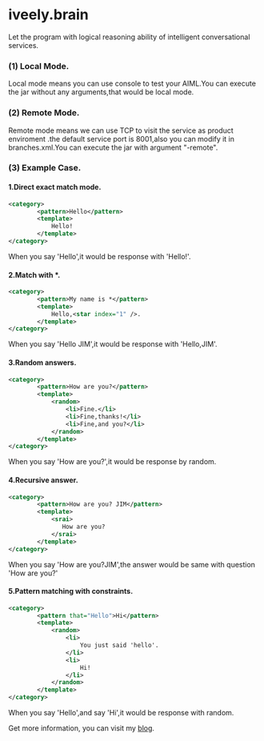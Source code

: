 # iveely.brain
Let the program with logical reasoning ability of intelligent conversational services.

### (1) Local Mode.
Local mode means you can use console to test your AIML.You can execute the jar
without any arguments,that would be local mode.
### (2) Remote Mode.
Remote mode means we can use TCP to visit the service as product enviroment
.the default service port is 8001,also you can modify it in branches.xml.You
can execute the jar with argument "-remote".
### (3) Example Case.
#### 1.Direct exact match mode.
```xml
<category>
        <pattern>Hello</pattern>
        <template>
            Hello!
        </template>
</category>
```
When you say 'Hello',it would be response with 'Hello!'.
#### 2.Match with *.
```xml
<category>
        <pattern>My name is *</pattern>
        <template>
            Hello,<star index="1" />.
        </template>
</category>
```
When you say 'Hello JIM',it would be response with 'Hello,JIM'.
#### 3.Random answers.
```xml
<category>
        <pattern>How are you?</pattern>
        <template>
            <random>
                <li>Fine.</li>
                <li>Fine,thanks!</li>
                <li>Fine,and you?</li>
            </random>
        </template>
</category>
```
When you say 'How are you?',it would be response by random.
#### 4.Recursive answer.
```xml
<category>
        <pattern>How are you? JIM</pattern>
        <template>
            <srai>
               How are you?
            </srai>
        </template>
</category>
```
When you say 'How are you?JIM',the answer would be same with question 'How
are you?'
#### 5.Pattern matching with constraints.
```xml
<category>
        <pattern that="Hello">Hi</pattern>
        <template>
            <random>
                <li>
                    You just said 'hello'.
                </li>
                <li>
                    Hi!
                </li>
            </random>
        </template>
</category>
```
When you say 'Hello',and say 'Hi',it would be response with random.

Get more information, you can visit my [blog](http://www.cnblogs.com/liufanping/p/5879822.html).

